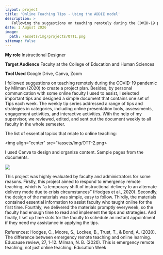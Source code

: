 ```yaml
---
layout: project
title: 'Online Teaching Tips - Using the ADDIE model'
description: >
   Following the suggestions on teaching remotely during the COVID-19 pandemic by Milman (2020), I planned and developed this project during Fall 2020 to provide instant guidance to all EHS College faculty. In this project, I also applied the ADDIE model to organize and develop the content. With this project, I received the Nova Southeastern Univ. Award for Outstanding Practice by a Graduate Student from the Division of Design and Development, the Association for Educational Communications and Technology (AECT)
date: 1 August 2020
image: 
  path: /assets/img/projects/OTT1.png
sitemap: false
---
```


**My role** Instructional Designer

**Target Audience** Faculty at the College of Education and Human Sciences

**Tool Used** Google Drive, Canva, Zoom

I followed suggestions on teaching remotely during the COVID-19 pandemic by Milman (2020) to create a project plan. Besides, by personal communication with some online faculty I used to assist, I selected important tips and designed a simple document that contains one set of Tips each week. The weekly tip series addressed a range of tips and strategies in categories, including online presentation tools, assessments, engagement activities, and interactive activities. With the help of my supervisor, we reviewed, edited, and sent out the document weekly to all faculty in the whole semester.

The list of essential topics that relate to online teaching:

<img align="center" src="/assets/img/OTT-2.png>

I used Canva to design and organize content. Sample pages from the documents.

​<img align="center" src="/assets/img/OTT3.png">

This project was highly evaluated by faculty and administrators for some reasons. Firstly, this project aimed to respond to emergency remote teaching, which is “a temporary shift of instructional delivery to an alternate delivery mode due to crisis circumstances” (Hodges et al., 2020). Secondly, the design of the materials was simple, easy to follow. Thirdly, the materials contained essential information to assist faculty who taught online for the first time. Fourthly, we delivered the materials promptly everyweek, so the faculty had enough time to read and implement the tips and strategies. And finally, I set up time slots for the faculty to schedule an instant appointment if they need my assistance in applying the tips.

References:
Hodges, C., Moore, S., Lockee, B., Trust, T., & Bond, A. (2020). The difference between emergency remote teaching and online learning. Educause review, 27, 1-12.
Milman, N. B. (2020). This is emergency remote teaching, not just online teaching. Education Week